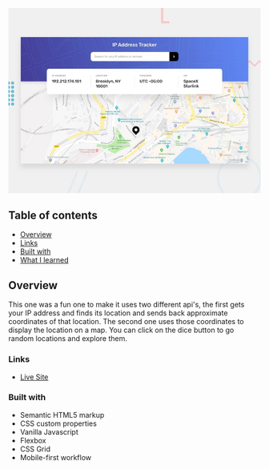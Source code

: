 ![](./design/desktop-preview.jpg)

## Table of contents

- [Overview](#overview)
- [Links](#links)
- [Built with](#built-with)
- [What I learned](#what-i-learned)

## Overview

This one was a fun one to make it uses two different api's, the first gets your IP address and finds its location and sends back approximate coordinates of that location. The second one uses those coordinates to display the location on a map. You can click on the dice button to go random locations and explore them.

### Links

- [Live Site](https://yacinekahlerras.github.io/ip-address-tracker)

### Built with

- Semantic HTML5 markup
- CSS custom properties
- Vanilla Javascript
- Flexbox
- CSS Grid
- Mobile-first workflow
